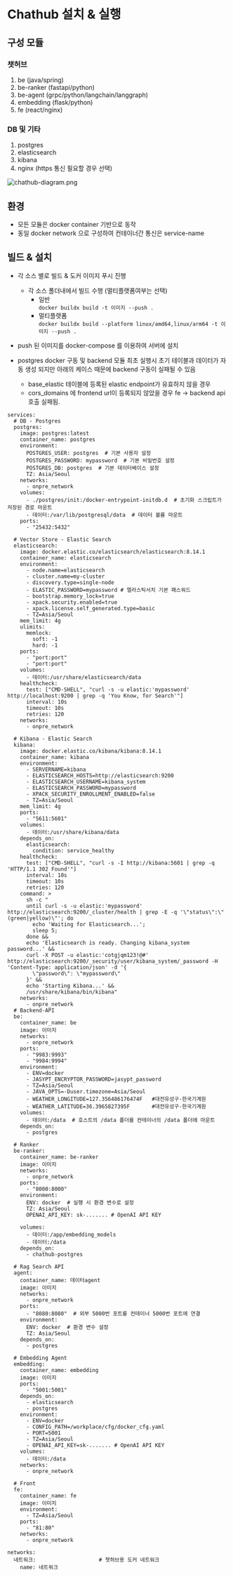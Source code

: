 # Chathub 설치 & 실행

## 구성 모듈

### 챗허브
1. be (java/spring)
2. be-ranker (fastapi/python)
3. be-agent (grpc/python/langchain/langgraph)
4. embedding (flask/python)
5. fe (react/nginx)
### DB 및 기타
1. postgres
2. elasticsearch
3. kibana
4. nginx (https 통신 필요할 경우 선택)


![chathub-diagram.png](chathub-diagram.png)


## 환경
- 모든 모듈은 docker container 기반으로 동작
- 동일 docker network 으로 구성하여 컨테이너간 통신은 service-name

##  빌드 & 설치
- 각 소스 별로 빌드 & 도커 이미지 푸시 진행
  * 각 소스 폴더내에서 빌드 수행 (멀티플랫폼여부는 선택)
    * 일반  
    ```docker buildx build -t 이미지 --push . ```
    * 멀티플랫폼  
    ```docker buildx build --platform linux/amd64,linux/arm64 -t 이미지 --push . ```
- push 된 이미지를 docker-compose 를 이용하여 서버에 설치


- postgres docker 구동 및 backend 모듈 최초 실행시 초기 테이블과 데이터가 자동 생성 되지만 아래의 케이스 때문에 backend 구동이 실패될 수 있음
  * base_elastic 테이블에 등록된 elastic endpoint가 유효하지 않을 경우
  * cors_domains 에 frontend url이 등록되지 않았을 경우 fe -> backend api 호출 실패됨.
```
services:
  # DB - Postgres
  postgres:
    image: postgres:latest
    container_name: postgres
    environment:
      POSTGRES_USER: postgres  # 기본 사용자 설정
      POSTGRES_PASSWORD: mypassword  # 기본 비밀번호 설정
      POSTGRES_DB: postgres  # 기본 데이터베이스 설정
      TZ: Asia/Seoul
    networks:
      - onpre_network
    volumes:
      - ./postgres/init:/docker-entrypoint-initdb.d  # 초기화 스크립트가 저장된 경로 마운트
      - 데이터:/var/lib/postgresql/data  # 데이터 볼륨 마운트
    ports:
      - "25432:5432"

  # Vector Store - Elastic Search
  elasticsearch:
    image: docker.elastic.co/elasticsearch/elasticsearch:8.14.1
    container_name: elasticsearch
    environment:
      - node.name=elasticsearch
      - cluster.name=my-cluster
      - discovery.type=single-node
      - ELASTIC_PASSWORD=mypassword # 엘라스틱서치 기본 패스워드
      - bootstrap.memory_lock=true
      - xpack.security.enabled=true
      - xpack.license.self_generated.type=basic
      - TZ=Asia/Seoul
    mem_limit: 4g
    ulimits:
      memlock:
        soft: -1
        hard: -1
    ports:
      - "port:port"
      - "port:port"
    volumes:
      - 데이터:/usr/share/elasticsearch/data
    healthcheck:
      test: ["CMD-SHELL", "curl -s -u elastic:'mypassword' http://localhost:9200 | grep -q 'You Know, for Search'"]
      interval: 10s
      timeout: 10s
      retries: 120
    networks:
      - onpre_network

  # Kibana - Elastic Search
  kibana:
    image: docker.elastic.co/kibana/kibana:8.14.1
    container_name: kibana
    environment:
      - SERVERNAME=kibana
      - ELASTICSEARCH_HOSTS=http://elasticsearch:9200
      - ELASTICSEARCH_USERNAME=kibana_system
      - ELASTICSEARCH_PASSWORD=mypassword
      - XPACK_SECURITY_ENROLLMENT_ENABLED=false
      - TZ=Asia/Seoul
    mem_limit: 4g
    ports:
      - "5611:5601"
    volumes:
      - 데이터:/usr/share/kibana/data
    depends_on:
      elasticsearch:
        condition: service_healthy
    healthcheck:
      test: ["CMD-SHELL", "curl -s -I http://kibana:5601 | grep -q 'HTTP/1.1 302 Found'"]
      interval: 10s
      timeout: 10s
      retries: 120
    command: >
      sh -c "
      until curl -s -u elastic:'mypassword' http://elasticsearch:9200/_cluster/health | grep -E -q '\"status\":\"(green|yellow)\"'; do
        echo 'Waiting for Elasticsearch...';
        sleep 5;
      done &&
      echo 'Elasticsearch is ready. Changing kibana_system password...' &&
      curl -X POST -u elastic:'cotgjqm123!@#' http://elasticsearch:9200/_security/user/kibana_system/_password -H 'Content-Type: application/json' -d '{
        \"password\": \"mypassword\"
      }' &&
      echo 'Starting Kibana...' &&
      /usr/share/kibana/bin/kibana"
    networks:
      - onpre_network
  # Backend-API
  be:
    container_name: be
    image: 이미지
    networks:
      - onpre_network
    ports:
      - "9983:9993"
      - "9984:9994"
    environment:
      - ENV=docker
      - JASYPT_ENCRYPTOR_PASSWORD=jasypt_password
      - TZ=Asia/Seoul
      - JAVA_OPTS=-Duser.timezone=Asia/Seoul
      - WEATHER_LONGITUDE=127.356486176474F   #대전유성구-한국기계원
      - WEATHER_LATITUDE=36.3965827395F       #대전유성구-한국기계원
    volumes:
      - 데이터:/data  # 호스트의 /data 폴더를 컨테이너의 /data 폴더에 마운트
    depends_on:
      - postgres

  # Ranker
  be-ranker:
    container_name: be-ranker
    image: 이미지
    networks:
      - onpre_network
    ports:
      - "8000:8000"
    environment:
      ENV: docker  # 실행 시 환경 변수로 설정
      TZ: Asia/Seoul
      OPENAI_API_KEY: sk-....... # OpenAI API KEY

    volumes:
      - 데이터:/app/embedding_models
      - 데이터:/data
    depends_on:
      - chathub-postgres

  # Rag Search API
  agent:
    container_name: 데이터agent
    image: 이미지
    networks:
      - onpre_network
    ports:
      - "8080:8080"  # 외부 5000번 포트를 컨테이너 5000번 포트에 연결
    environment:
      ENV: docker  # 환경 변수 설정
      TZ: Asia/Seoul
    depends_on:
      - postgres

  # Embedding Agent
  embedding:
    container_name: embedding
    image: 이미지
    ports:
      - "5001:5001"
    depends_on:
      - elasticsearch
      - postgres
    environment:
      - ENV=docker
      - CONFIG_PATH=/workplace/cfg/docker_cfg.yaml
      - PORT=5001
      - TZ=Asia/Seoul
      - OPENAI_API_KEY=sk-....... # OpenAI API KEY
    volumes:
      - 데이터:/data
    networks:
      - onpre_network

  # Front
  fe:
    container_name: fe
    image: 이미지
    environment:
      - TZ=Asia/Seoul
    ports:
      - "81:80"
    networks:
      - onpre_network

networks:
  네트워크:                    # 챗허브용 도커 네트워크
    name: 네트워크
```

